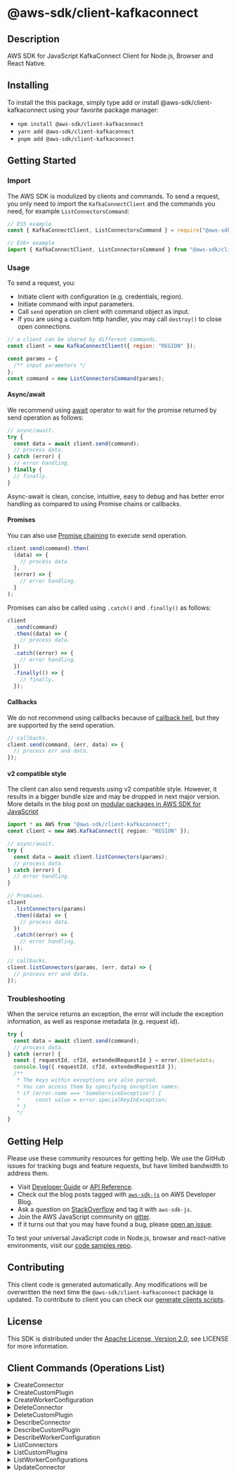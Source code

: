 <!-- generated file, do not edit directly -->

# @aws-sdk/client-kafkaconnect

## Description

AWS SDK for JavaScript KafkaConnect Client for Node.js, Browser and React Native.

<p/>

## Installing

To install the this package, simply type add or install @aws-sdk/client-kafkaconnect
using your favorite package manager:

- `npm install @aws-sdk/client-kafkaconnect`
- `yarn add @aws-sdk/client-kafkaconnect`
- `pnpm add @aws-sdk/client-kafkaconnect`

## Getting Started

### Import

The AWS SDK is modulized by clients and commands.
To send a request, you only need to import the `KafkaConnectClient` and
the commands you need, for example `ListConnectorsCommand`:

```js
// ES5 example
const { KafkaConnectClient, ListConnectorsCommand } = require("@aws-sdk/client-kafkaconnect");
```

```ts
// ES6+ example
import { KafkaConnectClient, ListConnectorsCommand } from "@aws-sdk/client-kafkaconnect";
```

### Usage

To send a request, you:

- Initiate client with configuration (e.g. credentials, region).
- Initiate command with input parameters.
- Call `send` operation on client with command object as input.
- If you are using a custom http handler, you may call `destroy()` to close open connections.

```js
// a client can be shared by different commands.
const client = new KafkaConnectClient({ region: "REGION" });

const params = {
  /** input parameters */
};
const command = new ListConnectorsCommand(params);
```

#### Async/await

We recommend using [await](https://developer.mozilla.org/en-US/docs/Web/JavaScript/Reference/Operators/await)
operator to wait for the promise returned by send operation as follows:

```js
// async/await.
try {
  const data = await client.send(command);
  // process data.
} catch (error) {
  // error handling.
} finally {
  // finally.
}
```

Async-await is clean, concise, intuitive, easy to debug and has better error handling
as compared to using Promise chains or callbacks.

#### Promises

You can also use [Promise chaining](https://developer.mozilla.org/en-US/docs/Web/JavaScript/Guide/Using_promises#chaining)
to execute send operation.

```js
client.send(command).then(
  (data) => {
    // process data.
  },
  (error) => {
    // error handling.
  }
);
```

Promises can also be called using `.catch()` and `.finally()` as follows:

```js
client
  .send(command)
  .then((data) => {
    // process data.
  })
  .catch((error) => {
    // error handling.
  })
  .finally(() => {
    // finally.
  });
```

#### Callbacks

We do not recommend using callbacks because of [callback hell](http://callbackhell.com/),
but they are supported by the send operation.

```js
// callbacks.
client.send(command, (err, data) => {
  // process err and data.
});
```

#### v2 compatible style

The client can also send requests using v2 compatible style.
However, it results in a bigger bundle size and may be dropped in next major version. More details in the blog post
on [modular packages in AWS SDK for JavaScript](https://aws.amazon.com/blogs/developer/modular-packages-in-aws-sdk-for-javascript/)

```ts
import * as AWS from "@aws-sdk/client-kafkaconnect";
const client = new AWS.KafkaConnect({ region: "REGION" });

// async/await.
try {
  const data = await client.listConnectors(params);
  // process data.
} catch (error) {
  // error handling.
}

// Promises.
client
  .listConnectors(params)
  .then((data) => {
    // process data.
  })
  .catch((error) => {
    // error handling.
  });

// callbacks.
client.listConnectors(params, (err, data) => {
  // process err and data.
});
```

### Troubleshooting

When the service returns an exception, the error will include the exception information,
as well as response metadata (e.g. request id).

```js
try {
  const data = await client.send(command);
  // process data.
} catch (error) {
  const { requestId, cfId, extendedRequestId } = error.$$metadata;
  console.log({ requestId, cfId, extendedRequestId });
  /**
   * The keys within exceptions are also parsed.
   * You can access them by specifying exception names:
   * if (error.name === 'SomeServiceException') {
   *     const value = error.specialKeyInException;
   * }
   */
}
```

## Getting Help

Please use these community resources for getting help.
We use the GitHub issues for tracking bugs and feature requests, but have limited bandwidth to address them.

- Visit [Developer Guide](https://docs.aws.amazon.com/sdk-for-javascript/v3/developer-guide/welcome.html)
  or [API Reference](https://docs.aws.amazon.com/AWSJavaScriptSDK/v3/latest/index.html).
- Check out the blog posts tagged with [`aws-sdk-js`](https://aws.amazon.com/blogs/developer/tag/aws-sdk-js/)
  on AWS Developer Blog.
- Ask a question on [StackOverflow](https://stackoverflow.com/questions/tagged/aws-sdk-js) and tag it with `aws-sdk-js`.
- Join the AWS JavaScript community on [gitter](https://gitter.im/aws/aws-sdk-js-v3).
- If it turns out that you may have found a bug, please [open an issue](https://github.com/aws/aws-sdk-js-v3/issues/new/choose).

To test your universal JavaScript code in Node.js, browser and react-native environments,
visit our [code samples repo](https://github.com/aws-samples/aws-sdk-js-tests).

## Contributing

This client code is generated automatically. Any modifications will be overwritten the next time the `@aws-sdk/client-kafkaconnect` package is updated.
To contribute to client you can check our [generate clients scripts](https://github.com/aws/aws-sdk-js-v3/tree/main/scripts/generate-clients).

## License

This SDK is distributed under the
[Apache License, Version 2.0](http://www.apache.org/licenses/LICENSE-2.0),
see LICENSE for more information.

## Client Commands (Operations List)

<details>
<summary>
CreateConnector
</summary>

[Command API Reference](https://docs.aws.amazon.com/AWSJavaScriptSDK/v3/latest/clients/client-kafkaconnect/classes/createconnectorcommand.html) / [Input](https://docs.aws.amazon.com/AWSJavaScriptSDK/v3/latest/clients/client-kafkaconnect/interfaces/createconnectorcommandinput.html) / [Output](https://docs.aws.amazon.com/AWSJavaScriptSDK/v3/latest/clients/client-kafkaconnect/interfaces/createconnectorcommandoutput.html)

</details>
<details>
<summary>
CreateCustomPlugin
</summary>

[Command API Reference](https://docs.aws.amazon.com/AWSJavaScriptSDK/v3/latest/clients/client-kafkaconnect/classes/createcustomplugincommand.html) / [Input](https://docs.aws.amazon.com/AWSJavaScriptSDK/v3/latest/clients/client-kafkaconnect/interfaces/createcustomplugincommandinput.html) / [Output](https://docs.aws.amazon.com/AWSJavaScriptSDK/v3/latest/clients/client-kafkaconnect/interfaces/createcustomplugincommandoutput.html)

</details>
<details>
<summary>
CreateWorkerConfiguration
</summary>

[Command API Reference](https://docs.aws.amazon.com/AWSJavaScriptSDK/v3/latest/clients/client-kafkaconnect/classes/createworkerconfigurationcommand.html) / [Input](https://docs.aws.amazon.com/AWSJavaScriptSDK/v3/latest/clients/client-kafkaconnect/interfaces/createworkerconfigurationcommandinput.html) / [Output](https://docs.aws.amazon.com/AWSJavaScriptSDK/v3/latest/clients/client-kafkaconnect/interfaces/createworkerconfigurationcommandoutput.html)

</details>
<details>
<summary>
DeleteConnector
</summary>

[Command API Reference](https://docs.aws.amazon.com/AWSJavaScriptSDK/v3/latest/clients/client-kafkaconnect/classes/deleteconnectorcommand.html) / [Input](https://docs.aws.amazon.com/AWSJavaScriptSDK/v3/latest/clients/client-kafkaconnect/interfaces/deleteconnectorcommandinput.html) / [Output](https://docs.aws.amazon.com/AWSJavaScriptSDK/v3/latest/clients/client-kafkaconnect/interfaces/deleteconnectorcommandoutput.html)

</details>
<details>
<summary>
DeleteCustomPlugin
</summary>

[Command API Reference](https://docs.aws.amazon.com/AWSJavaScriptSDK/v3/latest/clients/client-kafkaconnect/classes/deletecustomplugincommand.html) / [Input](https://docs.aws.amazon.com/AWSJavaScriptSDK/v3/latest/clients/client-kafkaconnect/interfaces/deletecustomplugincommandinput.html) / [Output](https://docs.aws.amazon.com/AWSJavaScriptSDK/v3/latest/clients/client-kafkaconnect/interfaces/deletecustomplugincommandoutput.html)

</details>
<details>
<summary>
DescribeConnector
</summary>

[Command API Reference](https://docs.aws.amazon.com/AWSJavaScriptSDK/v3/latest/clients/client-kafkaconnect/classes/describeconnectorcommand.html) / [Input](https://docs.aws.amazon.com/AWSJavaScriptSDK/v3/latest/clients/client-kafkaconnect/interfaces/describeconnectorcommandinput.html) / [Output](https://docs.aws.amazon.com/AWSJavaScriptSDK/v3/latest/clients/client-kafkaconnect/interfaces/describeconnectorcommandoutput.html)

</details>
<details>
<summary>
DescribeCustomPlugin
</summary>

[Command API Reference](https://docs.aws.amazon.com/AWSJavaScriptSDK/v3/latest/clients/client-kafkaconnect/classes/describecustomplugincommand.html) / [Input](https://docs.aws.amazon.com/AWSJavaScriptSDK/v3/latest/clients/client-kafkaconnect/interfaces/describecustomplugincommandinput.html) / [Output](https://docs.aws.amazon.com/AWSJavaScriptSDK/v3/latest/clients/client-kafkaconnect/interfaces/describecustomplugincommandoutput.html)

</details>
<details>
<summary>
DescribeWorkerConfiguration
</summary>

[Command API Reference](https://docs.aws.amazon.com/AWSJavaScriptSDK/v3/latest/clients/client-kafkaconnect/classes/describeworkerconfigurationcommand.html) / [Input](https://docs.aws.amazon.com/AWSJavaScriptSDK/v3/latest/clients/client-kafkaconnect/interfaces/describeworkerconfigurationcommandinput.html) / [Output](https://docs.aws.amazon.com/AWSJavaScriptSDK/v3/latest/clients/client-kafkaconnect/interfaces/describeworkerconfigurationcommandoutput.html)

</details>
<details>
<summary>
ListConnectors
</summary>

[Command API Reference](https://docs.aws.amazon.com/AWSJavaScriptSDK/v3/latest/clients/client-kafkaconnect/classes/listconnectorscommand.html) / [Input](https://docs.aws.amazon.com/AWSJavaScriptSDK/v3/latest/clients/client-kafkaconnect/interfaces/listconnectorscommandinput.html) / [Output](https://docs.aws.amazon.com/AWSJavaScriptSDK/v3/latest/clients/client-kafkaconnect/interfaces/listconnectorscommandoutput.html)

</details>
<details>
<summary>
ListCustomPlugins
</summary>

[Command API Reference](https://docs.aws.amazon.com/AWSJavaScriptSDK/v3/latest/clients/client-kafkaconnect/classes/listcustompluginscommand.html) / [Input](https://docs.aws.amazon.com/AWSJavaScriptSDK/v3/latest/clients/client-kafkaconnect/interfaces/listcustompluginscommandinput.html) / [Output](https://docs.aws.amazon.com/AWSJavaScriptSDK/v3/latest/clients/client-kafkaconnect/interfaces/listcustompluginscommandoutput.html)

</details>
<details>
<summary>
ListWorkerConfigurations
</summary>

[Command API Reference](https://docs.aws.amazon.com/AWSJavaScriptSDK/v3/latest/clients/client-kafkaconnect/classes/listworkerconfigurationscommand.html) / [Input](https://docs.aws.amazon.com/AWSJavaScriptSDK/v3/latest/clients/client-kafkaconnect/interfaces/listworkerconfigurationscommandinput.html) / [Output](https://docs.aws.amazon.com/AWSJavaScriptSDK/v3/latest/clients/client-kafkaconnect/interfaces/listworkerconfigurationscommandoutput.html)

</details>
<details>
<summary>
UpdateConnector
</summary>

[Command API Reference](https://docs.aws.amazon.com/AWSJavaScriptSDK/v3/latest/clients/client-kafkaconnect/classes/updateconnectorcommand.html) / [Input](https://docs.aws.amazon.com/AWSJavaScriptSDK/v3/latest/clients/client-kafkaconnect/interfaces/updateconnectorcommandinput.html) / [Output](https://docs.aws.amazon.com/AWSJavaScriptSDK/v3/latest/clients/client-kafkaconnect/interfaces/updateconnectorcommandoutput.html)

</details>

